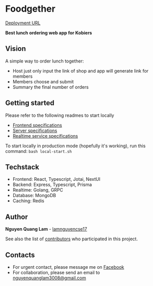 # Foodgether

[Deployment URL](https://lamprojects.me/foodgether)

**Best lunch ordering web app for Kobiers**

## Vision

A simple way to order lunch together:
- Host just only input the link of shop and app will generate link for members
- Members choose and submit
- Summary the final number of orders

## Getting started

Please refer to the following readmes to start locally
* [Frontend specifications](frontend)
* [Server specifications](server)
* [Realtime service specifications](realtime)

To start locally in production mode (hopefully it's working), run this command: `bash local-start.sh`

## Techstack
- Frontend: React, Typescript, Jotai, NextUI
- Backend: Express, Typescript, Prisma
- Realtime: Golang, GRPC
- Database: MongoDB
- Caching: Redis

## Author
**Nguyen Quang Lam** - [lamnguyencse17](https://github.com/lamnguyencse17)

See also the list of [contributors](https://github.com/Foodgether/foodgether/graphs/contributors) who participated in this project.


## Contacts
- For urgent contact, please message me on [Facebook](https://www.facebook.com/zodiac3011/)
- For collaboration, please send an email to [nguyenquanglam3008@gmail.com](mailto:nguyenquanglam3008@gmail.com)